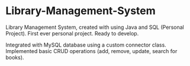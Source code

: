 # Library-Management-System
Library Management System, created with using Java and SQL (Personal Project).
First ever personal project.
Ready to develop.

Integrated with MySQL database using a custom connector class.
Implemented basic CRUD operations (add, remove, update, search for books).
